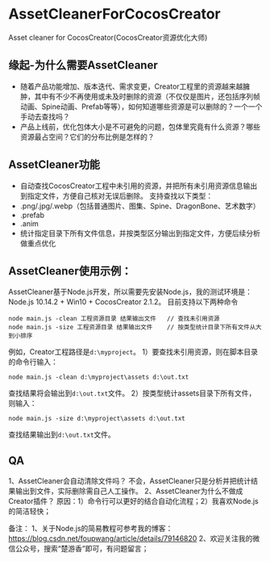 # AssetCleanerForCocosCreator
Asset cleaner for CocosCreator(CocosCreator资源优化大师)

## 缘起-为什么需要AssetCleaner
- 随着产品功能增加、版本迭代、需求变更，Creator工程里的资源越来越臃肿，其中有不少不再使用或未及时删除的资源（不仅仅是图片，还包括序列帧动画、Spine动画、Prefab等等），如何知道哪些资源是可以删除的？一个一个手动去查找吗？
- 产品上线前，优化包体大小是不可避免的问题，包体里究竟有什么资源？哪些资源最占空间？它们的分布比例是怎样的？

## AssetCleaner功能
- 自动查找CocosCreator工程中未引用的资源，并把所有未引用资源信息输出到指定文件，方便自己核对无误后删除。
支持查找以下类型：
 - .png/.jpg/.webp（包括普通图片、图集、Spine、DragonBone、艺术数字）
 - .prefab
 - .anim
- 统计指定目录下所有文件信息，并按类型区分输出到指定文件，方便后续分析做重点优化

## AssetCleaner使用示例：
AssetCleaner基于Node.js开发，所以需要先安装Node.js，我的测试环境是：Node.js 10.14.2 + Win10 + CocosCreator 2.1.2。
目前支持以下两种命令
```
node main.js -clean 工程资源目录 结果输出文件  	// 查找未引用资源
node main.js -size 工程资源目录 结果输出文件	// 按类型统计目录下所有文件从大到小排序
```
例如，Creator工程路径是`d:\myproject`。
1）要查找未引用资源，则在脚本目录的命令行输入：
```
node main.js -clean d:\myproject\assets d:\out.txt
```
查找结果将会输出到`d:\out.txt`文件。
2）按类型统计assets目录下所有文件，则输入：
```
node main.js -size d:\myproject\assets d:\out.txt
```
查找结果输出到`d:\out.txt`文件。

## QA
1、AssetCleaner会自动清除文件吗？
不会，AssetCleaner只是分析并把统计结果输出到文件，实际删除需自己人工操作。
2、AssetCleaner为什么不做成Creator插件？
原因：1）命令行可以更好的结合自动化流程；2）我喜欢Node.js的简洁轻快；

备注：
1、关于Node.js的简易教程可参考我的博客：https://blog.csdn.net/foupwang/article/details/79146820
2、欢迎关注我的微信公众号，搜索“楚游香”即可，有问题留言；
